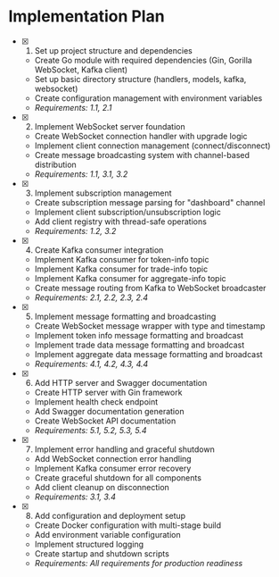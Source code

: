# Implementation Plan

- [x] 1. Set up project structure and dependencies

  - Create Go module with required dependencies (Gin, Gorilla WebSocket, Kafka client)
  - Set up basic directory structure (handlers, models, kafka, websocket)
  - Create configuration management with environment variables
  - _Requirements: 1.1, 2.1_

- [x] 2. Implement WebSocket server foundation

  - Create WebSocket connection handler with upgrade logic
  - Implement client connection management (connect/disconnect)
  - Create message broadcasting system with channel-based distribution
  - _Requirements: 1.1, 3.1, 3.2_

- [x] 3. Implement subscription management

  - Create subscription message parsing for "dashboard" channel
  - Implement client subscription/unsubscription logic
  - Add client registry with thread-safe operations
  - _Requirements: 1.2, 3.2_

- [x] 4. Create Kafka consumer integration

  - Implement Kafka consumer for token-info topic
  - Implement Kafka consumer for trade-info topic
  - Implement Kafka consumer for aggregate-info topic
  - Create message routing from Kafka to WebSocket broadcaster
  - _Requirements: 2.1, 2.2, 2.3, 2.4_

- [x] 5. Implement message formatting and broadcasting

  - Create WebSocket message wrapper with type and timestamp
  - Implement token info message formatting and broadcast
  - Implement trade data message formatting and broadcast
  - Implement aggregate data message formatting and broadcast
  - _Requirements: 4.1, 4.2, 4.3, 4.4_

- [x] 6. Add HTTP server and Swagger documentation

  - Create HTTP server with Gin framework
  - Implement health check endpoint
  - Add Swagger documentation generation
  - Create WebSocket API documentation
  - _Requirements: 5.1, 5.2, 5.3, 5.4_

- [x] 7. Implement error handling and graceful shutdown

  - Add WebSocket connection error handling
  - Implement Kafka consumer error recovery
  - Create graceful shutdown for all components
  - Add client cleanup on disconnection
  - _Requirements: 3.1, 3.4_

- [x] 8. Add configuration and deployment setup
  - Create Docker configuration with multi-stage build
  - Add environment variable configuration
  - Implement structured logging
  - Create startup and shutdown scripts
  - _Requirements: All requirements for production readiness_
